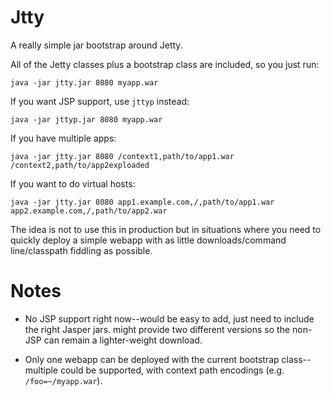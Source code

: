 
Jtty
====

A really simple jar bootstrap around Jetty.

All of the Jetty classes plus a bootstrap class are included, so you just run:

    java -jar jtty.jar 8080 myapp.war

If you want JSP support, use `jttyp` instead:

    java -jar jttyp.jar 8080 myapp.war

If you have multiple apps:

    java -jar jtty.jar 8080 /context1,path/to/app1.war /context2,path/to/app2exploaded

If you want to do virtual hosts:

    java -jar jtty.jar 8080 app1.example.com,/,path/to/app1.war app2.example.com,/,path/to/app2.war

The idea is not to use this in production but in situations where you need to quickly deploy a simple webapp with as little downloads/command line/classpath fiddling as possible.

Notes
=====

* No JSP support right now--would be easy to add, just need to include the right Jasper jars. might provide two different versions so the non-JSP can remain a lighter-weight download.

* Only one webapp can be deployed with the current bootstrap class--multiple could be supported, with context path encodings (e.g. `/foo=~/myapp.war`).

